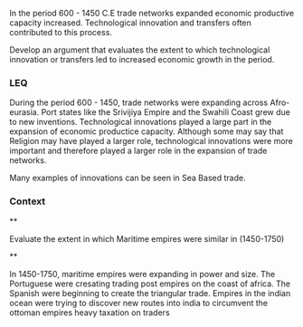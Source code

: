 In the period 600 - 1450 C.E trade networks expanded economic productive capacity increased. Technological innovation and transfers often contributed to this process.

Develop an argument that evaluates the extent to which technological innovation or transfers led to increased economic growth in the period.


### LEQ
During the period 600 - 1450, trade networks were expanding across Afro-eurasia. Port states like the Srivijiya Empire and the Swahili Coast grew due to new inventions. Technological innovations played a large part in the expansion of economic productice capacity. Although some may say that Religion may have played a larger role, technological innovations were more important and therefore played a larger role in the expansion of trade networks.

Many examples of innovations can be seen in Sea Based trade.




### Context
**

Evaluate the extent in which Maritime empires were similar in (1450-1750)

**

In 1450-1750, maritime empires were expanding in power and size. The Portuguese were cresating trading post empires on the coast of africa. The Spanish were beginning to create the triangular trade. Empires in the indian ocean were trying to discover new routes into india to circumvent the ottoman empires heavy taxation on traders
